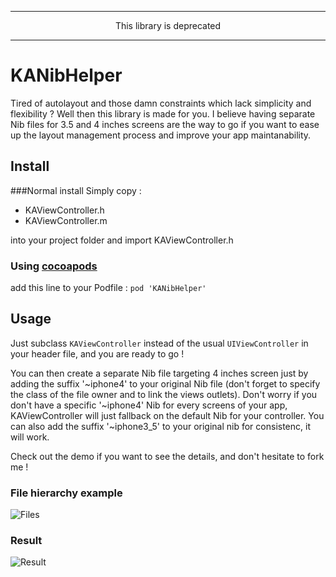 ***

<p align="middle">This library is deprecated</p>

***


# KANibHelper

Tired of autolayout and those damn constraints which lack simplicity and flexibility ? Well then this library is made for you. I believe having separate Nib files for 3.5 and 4 inches screens are the way to go if you want to ease up the layout management process and improve your app maintanability.

## Install

###Normal install
Simply copy :
 * KAViewController.h
 * KAViewController.m

into your project folder and import KAViewController.h

### Using [cocoapods](http://cocoapods.org)

add this line to your Podfile :
`pod 'KANibHelper'`

## Usage

Just subclass `KAViewController` instead of the usual `UIViewController` in your header file, and you are ready to go !

You can then create a separate Nib file targeting 4 inches screen just by adding the suffix '~iphone4' to your original Nib file (don't forget to specify the class of the file owner and to link the views outlets).
Don't worry if you don't have a specific '~iphone4' Nib for every screens of your app, KAViewController will just fallback on the default Nib for your controller.
You can also add the suffix '~iphone3_5' to your original nib for consistenc, it will work.

Check out the demo if you want to see the details, and don't hesitate to fork me !

### File hierarchy example

![Files](http://i.imgur.com/siMS57M.png)

### Result

![Result](http://i.imgur.com/imUMj0e.jpg)

